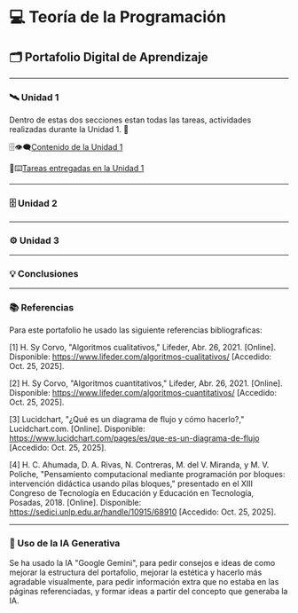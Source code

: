 # 💻 Teoría de la Programación
## 🗂️ Portafolio Digital de Aprendizaje

---

### 🛰️ Unidad 1

Dentro de estas dos secciones estan todas las tareas, actividades realizadas durante la Unidad 1. 🧐

🗄️👁️‍🗨️[Contenido de la Unidad 1](contenidosunidad1.md) 

📖⌨️[Tareas entregadas en la Unidad 1](tareasentregadasu1.md) 

---

### 🗄️ Unidad 2


---

### ⚙️ Unidad 3


---

### 💡 Conclusiones


---

### 📚 Referencias

Para este portafolio he usado las siguiente referencias bibliograficas: 

[1] H. Sy Corvo, "Algoritmos cualitativos," Lifeder, Abr. 26, 2021. [Online]. Disponible: https://www.lifeder.com/algoritmos-cualitativos/ [Accedido: Oct. 25, 2025].

[2] H. Sy Corvo, "Algoritmos cuantitativos," Lifeder, Abr. 26, 2021. [Online]. Disponible: https://www.lifeder.com/algoritmos-cuantitativos/ [Accedido: Oct. 25, 2025].

[3] Lucidchart, "¿Qué es un diagrama de flujo y cómo hacerlo?," Lucidchart.com. [Online]. Disponible: https://www.lucidchart.com/pages/es/que-es-un-diagrama-de-flujo [Accedido: Oct. 25, 2025].

[4] H. C. Ahumada, D. A. Rivas, N. Contreras, M. del V. Miranda, y M. V. Poliche, "Pensamiento computacional mediante programación por bloques: intervención didáctica usando pilas bloques," presentado en el XIII Congreso de Tecnología en Educación y Educación en Tecnología, Posadas, 2018. [Online]. Disponible: https://sedici.unlp.edu.ar/handle/10915/68910 [Accedido: Oct. 25, 2025].

---

### 🤖 Uso de la IA Generativa

Se ha usado la IA "Google Gemini", para pedir consejos e ideas de como mejorar la estructura del portafolio, mejorar la estética y hacerlo más agradable visualmente, para pedir información extra que no estaba en las páginas referenciadas, y formar ideas a partir del concepto que generaba la IA.
